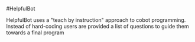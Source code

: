 #HelpfulBot

HelpfulBot uses a "teach by instruction" approach to cobot programming. Instead of hard-coding users are provided a list of questions to guide them towards a final program
